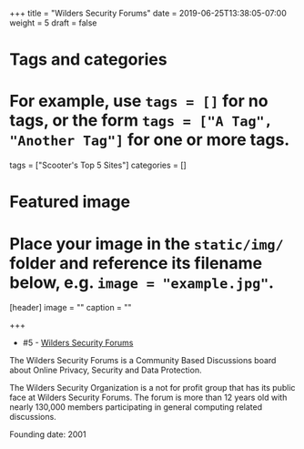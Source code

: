 +++
title = "Wilders Security Forums"
date = 2019-06-25T13:38:05-07:00
weight = 5
draft = false

# Tags and categories
# For example, use `tags = []` for no tags, or the form `tags = ["A Tag", "Another Tag"]` for one or more tags.
tags = ["Scooter's Top 5 Sites"]
categories = []

# Featured image
# Place your image in the `static/img/` folder and reference its filename below, e.g. `image = "example.jpg"`.
[header]
image = ""
caption = ""

+++
- \#5 - [Wilders Security Forums](https://www.wilderssecurity.com/)


The Wilders Security Forums is a Community Based Discussions board about Online Privacy, Security and Data Protection.

The Wilders Security Organization is a not for profit group that has its public face at Wilders Security Forums. The forum is more than 12 years old with nearly 130,000 members participating in general computing related discussions.

Founding date: 2001
